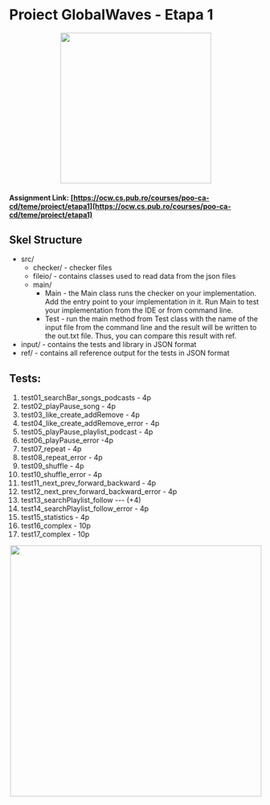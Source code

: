 # Proiect GlobalWaves  - Etapa 1

<div align="center"><img src="https://tenor.com/view/listening-to-music-spongebob-gif-8009182.gif" width="300px"></div>

#### Assignment Link: [https://ocw.cs.pub.ro/courses/poo-ca-cd/teme/proiect/etapa1](https://ocw.cs.pub.ro/courses/poo-ca-cd/teme/proiect/etapa1)


## Skel Structure

* src/
  * checker/ - checker files
  * fileio/ - contains classes used to read data from the json files
  * main/
      * Main - the Main class runs the checker on your implementation. Add the entry point to your implementation in it. Run Main to test your implementation from the IDE or from command line.
      * Test - run the main method from Test class with the name of the input file from the command line and the result will be written
        to the out.txt file. Thus, you can compare this result with ref.
* input/ - contains the tests and library in JSON format
* ref/ - contains all reference output for the tests in JSON format

## Tests:
1. test01_searchBar_songs_podcasts - 4p
2. test02_playPause_song - 4p
3. test03_like_create_addRemove - 4p
4. test04_like_create_addRemove_error - 4p
5. test05_playPause_playlist_podcast - 4p
6. test06_playPause_error -4p
7. test07_repeat - 4p
8. test08_repeat_error - 4p
9. test09_shuffle - 4p
10. test10_shuffle_error - 4p
11. test11_next_prev_forward_backward - 4p
12. test12_next_prev_forward_backward_error - 4p
13. test13_searchPlaylist_follow ---  (+4)
14. test14_searchPlaylist_follow_error - 4p
15. test15_statistics - 4p
16. test16_complex - 10p
17. test17_complex - 10p

<div align="center"><img src="https://tenor.com/view/homework-time-gif-24854817.gif" width="500px"></div>
